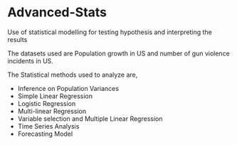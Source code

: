 # Advanced-Stats
Use of statistical modelling for testing hypothesis and interpreting the results

The datasets used are Population growth in US and number of gun violence incidents in US.

The Statistical methods used to analyze are,
- Inference on Population Variances
- Simple Linear Regression
- Logistic Regression
- Multi-linear Regression
- Variable selection and Multiple Linear Regression
- Time Series Analysis
- Forecasting Model
